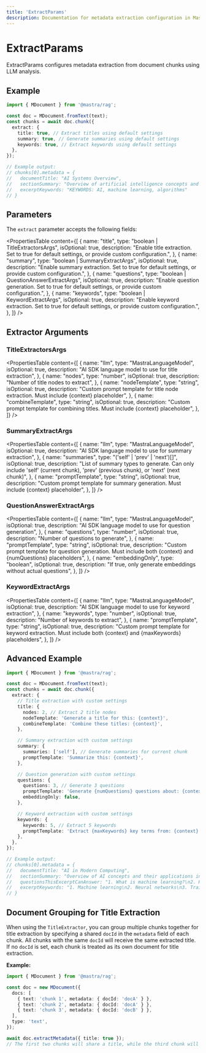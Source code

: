 ```yaml
---
title: 'ExtractParams'
description: Documentation for metadata extraction configuration in Mastra.
---
```


# ExtractParams

ExtractParams configures metadata extraction from document chunks using LLM analysis.

## Example

```typescript showLineNumbers copy
import { MDocument } from '@mastra/rag';

const doc = MDocument.fromText(text);
const chunks = await doc.chunk({
  extract: {
    title: true, // Extract titles using default settings
    summary: true, // Generate summaries using default settings
    keywords: true, // Extract keywords using default settings
  },
});

// Example output:
// chunks[0].metadata = {
//   documentTitle: "AI Systems Overview",
//   sectionSummary: "Overview of artificial intelligence concepts and applications",
//   excerptKeywords: "KEYWORDS: AI, machine learning, algorithms"
// }
```

## Parameters

The `extract` parameter accepts the following fields:

<PropertiesTable
content={[
{
name: "title",
type: "boolean | TitleExtractorsArgs",
isOptional: true,
description:
"Enable title extraction. Set to true for default settings, or provide custom configuration.",
},
{
name: "summary",
type: "boolean | SummaryExtractArgs",
isOptional: true,
description:
"Enable summary extraction. Set to true for default settings, or provide custom configuration.",
},
{
name: "questions",
type: "boolean | QuestionAnswerExtractArgs",
isOptional: true,
description:
"Enable question generation. Set to true for default settings, or provide custom configuration.",
},
{
name: "keywords",
type: "boolean | KeywordExtractArgs",
isOptional: true,
description:
"Enable keyword extraction. Set to true for default settings, or provide custom configuration.",
},
]}
/>

## Extractor Arguments

### TitleExtractorsArgs

<PropertiesTable
content={[
{
name: "llm",
type: "MastraLanguageModel",
isOptional: true,
description: "AI SDK language model to use for title extraction",
},
{
name: "nodes",
type: "number",
isOptional: true,
description: "Number of title nodes to extract",
},
{
name: "nodeTemplate",
type: "string",
isOptional: true,
description:
"Custom prompt template for title node extraction. Must include {context} placeholder",
},
{
name: "combineTemplate",
type: "string",
isOptional: true,
description:
"Custom prompt template for combining titles. Must include {context} placeholder",
},
]}
/>

### SummaryExtractArgs

<PropertiesTable
content={[
{
name: "llm",
type: "MastraLanguageModel",
isOptional: true,
description: "AI SDK language model to use for summary extraction",
},
{
name: "summaries",
type: "('self' | 'prev' | 'next')[]",
isOptional: true,
description:
"List of summary types to generate. Can only include 'self' (current chunk), 'prev' (previous chunk), or 'next' (next chunk)",
},
{
name: "promptTemplate",
type: "string",
isOptional: true,
description:
"Custom prompt template for summary generation. Must include {context} placeholder",
},
]}
/>

### QuestionAnswerExtractArgs

<PropertiesTable
content={[
{
name: "llm",
type: "MastraLanguageModel",
isOptional: true,
description: "AI SDK language model to use for question generation",
},
{
name: "questions",
type: "number",
isOptional: true,
description: "Number of questions to generate",
},
{
name: "promptTemplate",
type: "string",
isOptional: true,
description:
"Custom prompt template for question generation. Must include both {context} and {numQuestions} placeholders",
},
{
name: "embeddingOnly",
type: "boolean",
isOptional: true,
description: "If true, only generate embeddings without actual questions",
},
]}
/>

### KeywordExtractArgs

<PropertiesTable
content={[
{
name: "llm",
type: "MastraLanguageModel",
isOptional: true,
description: "AI SDK language model to use for keyword extraction",
},
{
name: "keywords",
type: "number",
isOptional: true,
description: "Number of keywords to extract",
},
{
name: "promptTemplate",
type: "string",
isOptional: true,
description:
"Custom prompt template for keyword extraction. Must include both {context} and {maxKeywords} placeholders",
},
]}
/>

## Advanced Example

```typescript showLineNumbers copy
import { MDocument } from '@mastra/rag';

const doc = MDocument.fromText(text);
const chunks = await doc.chunk({
  extract: {
    // Title extraction with custom settings
    title: {
      nodes: 2, // Extract 2 title nodes
      nodeTemplate: 'Generate a title for this: {context}',
      combineTemplate: 'Combine these titles: {context}',
    },

    // Summary extraction with custom settings
    summary: {
      summaries: ['self'], // Generate summaries for current chunk
      promptTemplate: 'Summarize this: {context}',
    },

    // Question generation with custom settings
    questions: {
      questions: 3, // Generate 3 questions
      promptTemplate: 'Generate {numQuestions} questions about: {context}',
      embeddingOnly: false,
    },

    // Keyword extraction with custom settings
    keywords: {
      keywords: 5, // Extract 5 keywords
      promptTemplate: 'Extract {maxKeywords} key terms from: {context}',
    },
  },
});

// Example output:
// chunks[0].metadata = {
//   documentTitle: "AI in Modern Computing",
//   sectionSummary: "Overview of AI concepts and their applications in computing",
//   questionsThisExcerptCanAnswer: "1. What is machine learning?\n2. How do neural networks work?",
//   excerptKeywords: "1. Machine learning\n2. Neural networks\n3. Training data"
// }
```

## Document Grouping for Title Extraction

When using the `TitleExtractor`, you can group multiple chunks together for title extraction by specifying a shared `docId` in the `metadata` field of each chunk. All chunks with the same `docId` will receive the same extracted title. If no `docId` is set, each chunk is treated as its own document for title extraction.

**Example:**

```ts
import { MDocument } from '@mastra/rag';

const doc = new MDocument({
  docs: [
    { text: 'chunk 1', metadata: { docId: 'docA' } },
    { text: 'chunk 2', metadata: { docId: 'docA' } },
    { text: 'chunk 3', metadata: { docId: 'docB' } },
  ],
  type: 'text',
});

await doc.extractMetadata({ title: true });
// The first two chunks will share a title, while the third chunk will be assigned a separate title.
```
